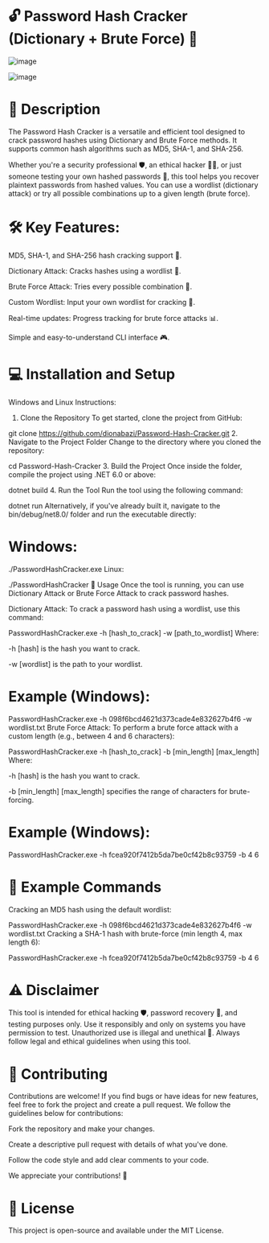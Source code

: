 # 🔓 Password Hash Cracker (Dictionary + Brute Force) 🔑



![image](https://github.com/user-attachments/assets/d70f8761-ec88-408a-bfd2-f3eed9d38123)




![image](https://github.com/user-attachments/assets/a5f41e83-9572-49d4-a13e-06c4f0c0dcff)



# 🚀 Description
The Password Hash Cracker is a versatile and efficient tool designed to crack password hashes using Dictionary and Brute Force methods. It supports common hash algorithms such as MD5, SHA-1, and SHA-256.

Whether you're a security professional 🛡️, an ethical hacker 🕵️‍♂️, or just someone testing your own hashed passwords 🔐, this tool helps you recover plaintext passwords from hashed values. You can use a wordlist (dictionary attack) or try all possible combinations up to a given length (brute force).

# 🛠️ Key Features:

MD5, SHA-1, and SHA-256 hash cracking support 🔑.

Dictionary Attack: Cracks hashes using a wordlist 📜.

Brute Force Attack: Tries every possible combination 🔢.

Custom Wordlist: Input your own wordlist for cracking 📑.

Real-time updates: Progress tracking for brute force attacks 📊.

Simple and easy-to-understand CLI interface 🎮.

# 💻 Installation and Setup
Windows and Linux Instructions:
1. Clone the Repository
To get started, clone the project from GitHub:

git clone https://github.com/dionabazi/Password-Hash-Cracker.git
2. Navigate to the Project Folder
Change to the directory where you cloned the repository:

cd Password-Hash-Cracker
3. Build the Project
Once inside the folder, compile the project using .NET 6.0 or above:

dotnet build
4. Run the Tool
Run the tool using the following command:

dotnet run
Alternatively, if you've already built it, navigate to the bin/debug/net8.0/ folder and run the executable directly:

# Windows:

./PasswordHashCracker.exe
Linux:

./PasswordHashCracker
🔧 Usage
Once the tool is running, you can use Dictionary Attack or Brute Force Attack to crack password hashes.

Dictionary Attack:
To crack a password hash using a wordlist, use this command:

PasswordHashCracker.exe -h [hash_to_crack] -w [path_to_wordlist]
Where:

-h [hash] is the hash you want to crack.

-w [wordlist] is the path to your wordlist.

# Example (Windows):

PasswordHashCracker.exe -h 098f6bcd4621d373cade4e832627b4f6 -w wordlist.txt
Brute Force Attack:
To perform a brute force attack with a custom length (e.g., between 4 and 6 characters):

PasswordHashCracker.exe -h [hash_to_crack] -b [min_length] [max_length]
Where:

-h [hash] is the hash you want to crack.

-b [min_length] [max_length] specifies the range of characters for brute-forcing.

# Example (Windows):

PasswordHashCracker.exe -h fcea920f7412b5da7be0cf42b8c93759 -b 4 6
# 🔨 Example Commands
Cracking an MD5 hash using the default wordlist:

PasswordHashCracker.exe -h 098f6bcd4621d373cade4e832627b4f6 -w wordlist.txt
Cracking a SHA-1 hash with brute-force (min length 4, max length 6):

PasswordHashCracker.exe -h fcea920f7412b5da7be0cf42b8c93759 -b 4 6
# ⚠️ Disclaimer
This tool is intended for ethical hacking 🛡️, password recovery 🔑, and testing purposes only. Use it responsibly and only on systems you have permission to test. Unauthorized use is illegal and unethical 🚫. Always follow legal and ethical guidelines when using this tool.

# 🤝 Contributing
Contributions are welcome! If you find bugs or have ideas for new features, feel free to fork the project and create a pull request. We follow the guidelines below for contributions:

Fork the repository and make your changes.

Create a descriptive pull request with details of what you've done.

Follow the code style and add clear comments to your code.

We appreciate your contributions! 🎉

# 📜 License
This project is open-source and available under the MIT License.

